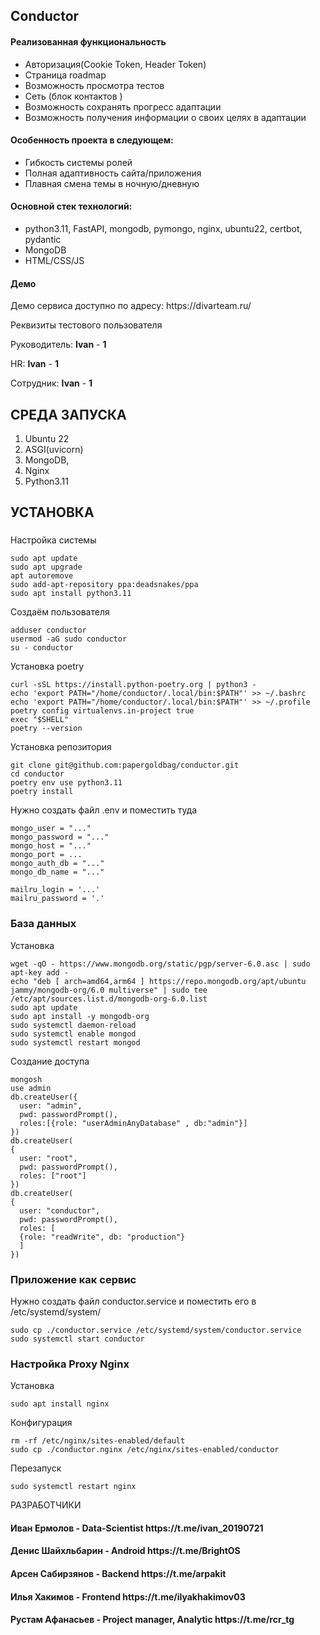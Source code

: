 <h2>Conductor</h2>

<h4>Реализованная функциональность</h4>
<ul>
    <li>Авторизация(Cookie Token, Header Token)</li>
    <li>Страница roadmap</li>
    <li>Возможность просмотра тестов</li>
    <li>Сеть (блок контактов )</li>
    <li>Возможность сохранять прогресс адаптации</li>
    <li>Возможность получения информации о своих целях в адаптации</li>
</ul>


<h4>Особенность проекта в следующем:</h4>
<ul>
    <li>Гибкость системы ролей</li>
    <li>Полная адаптивность сайта/приложения</li>
    <li>Плавная смена темы в ночную/дневную</li>  
</ul>


<h4>Основной стек технологий:</h4>
<ul>
    <li>python3.11, FastAPI, mongodb, pymongo, nginx, ubuntu22, certbot, pydantic</li>
	<li>MongoDB</li>
	<li>HTML/CSS/JS</li>
 </ul>


<h4>Демо</h4>
<p>Демо сервиса доступно по адресу: https://divarteam.ru/</p>
<p>Реквизиты тестового пользователя</p>
<p>Руководитель: <b>Ivan</b> - <b>1</b></p>
<p>HR: <b>Ivan</b> - <b>1</b></p>
<p>Сотрудник: <b>Ivan</b> - <b>1</b></p>


СРЕДА ЗАПУСКА
------------
1) Ubuntu 22
2) ASGI(uvicorn)
3) MongoDB,
4) Nginx
5) Python3.11


УСТАНОВКА
------------
###
Настройка системы
~~~
sudo apt update
sudo apt upgrade
apt autoremove
sudo add-apt-repository ppa:deadsnakes/ppa
sudo apt install python3.11
~~~
Создаём пользователя
~~~
adduser conductor
usermod -aG sudo conductor
su - conductor
~~~

Установка poetry
~~~
curl -sSL https://install.python-poetry.org | python3 -
echo 'export PATH="/home/conductor/.local/bin:$PATH"' >> ~/.bashrc
echo 'export PATH="/home/conductor/.local/bin:$PATH"' >> ~/.profile
poetry config virtualenvs.in-project true
exec "$SHELL"
poetry --version
~~~

Установка репозитория
~~~
git clone git@github.com:papergoldbag/conductor.git
cd conductor
poetry env use python3.11
poetry install
~~~

Нужно создать файл .env и поместить туда
~~~
mongo_user = "..."
mongo_password = "..."
mongo_host = "..."
mongo_port = ...
mongo_auth_db = "..."
mongo_db_name = "..."

mailru_login = '...'
mailru_password = '.'
~~~


### База данных
Установка
~~~
wget -qO - https://www.mongodb.org/static/pgp/server-6.0.asc | sudo apt-key add -
echo "deb [ arch=amd64,arm64 ] https://repo.mongodb.org/apt/ubuntu jammy/mongodb-org/6.0 multiverse" | sudo tee /etc/apt/sources.list.d/mongodb-org-6.0.list
sudo apt update
sudo apt install -y mongodb-org
sudo systemctl daemon-reload
sudo systemctl enable mongod
sudo systemctl restart mongod
~~~

Создание доступа
~~~
mongosh
use admin
db.createUser({
  user: "admin",
  pwd: passwordPrompt(),
  roles:[{role: "userAdminAnyDatabase" , db:"admin"}]
})
db.createUser(
{
  user: "root",
  pwd: passwordPrompt(),
  roles: ["root"]
})
db.createUser(
{
  user: "conductor",
  pwd: passwordPrompt(),
  roles: [
  {role: "readWrite", db: "production"}
  ]
})
~~~


### Приложение как сервис
Нужно создать файл conductor.service и поместить его в /etc/systemd/system/
~~~
sudo cp ./conductor.service /etc/systemd/system/conductor.service
sudo systemctl start conductor
~~~


### Настройка Proxy Nginx
Установка
~~~
sudo apt install nginx
~~~
Конфигурация
~~~
rm -rf /etc/nginx/sites-enabled/default
sudo cp ./conductor.nginx /etc/nginx/sites-enabled/conductor
~~~
Перезапуск
~~~
sudo systemctl restart nginx
~~~


РАЗРАБОТЧИКИ
<h4>Иван Ермолов - Data-Scientist https://t.me/ivan_20190721 </h4>
<h4>Денис Шайхльбарин - Android https://t.me/BrightOS </h4>
<h4>Арсен Сабирзянов - Backend https://t.me/arpakit </h4>
<h4>Илья Хакимов - Frontend https://t.me/ilyakhakimov03 </h4>
<h4>Рустам Афанасьев - Project manager, Analytic https://t.me/rcr_tg </h4>
